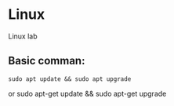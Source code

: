 # Linux
Linux lab
## Basic comman:
    sudo apt update && sudo apt upgrade
or
    sudo apt-get update && sudo apt-get upgrade
